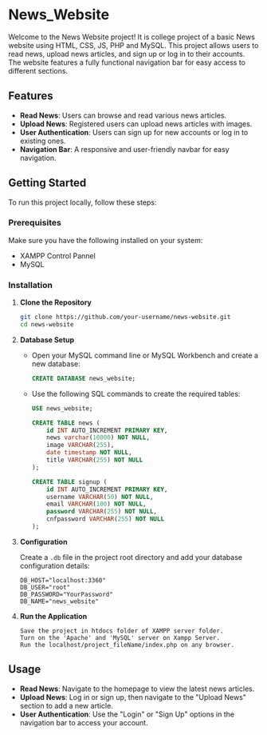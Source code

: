 # News_Website
Welcome to the News Website project! It is college project of a basic News website using HTML, CSS, JS, PHP and MySQL. 
This project allows users to read news, upload news articles, and sign up or log in to their accounts. The website features a fully functional navigation bar for easy access to different sections.

## Features

- **Read News**: Users can browse and read various news articles.
- **Upload News**: Registered users can upload news articles with images.
- **User Authentication**: Users can sign up for new accounts or log in to existing ones.
- **Navigation Bar**: A responsive and user-friendly navbar for easy navigation.

## Getting Started

To run this project locally, follow these steps:

### Prerequisites

Make sure you have the following installed on your system:

- XAMPP Control Pannel
- MySQL

### Installation

1. **Clone the Repository**

    ```sh
    git clone https://github.com/your-username/news-website.git
    cd news-website
    ```

2. **Database Setup**

    - Open your MySQL command line or MySQL Workbench and create a new database:

        ```sql
        CREATE DATABASE news_website;
        ```

    - Use the following SQL commands to create the required tables:

        ```sql
        USE news_website;

        CREATE TABLE news (
            id INT AUTO_INCREMENT PRIMARY KEY,
            news varchar(10000) NOT NULL,
            image VARCHAR(255),
            date timestamp NOT NULL,
            title VARCHAR(255) NOT NULL
        );

        CREATE TABLE signup (
            id INT AUTO_INCREMENT PRIMARY KEY,
            username VARCHAR(50) NOT NULL,
            email VARCHAR(100) NOT NULL,
            password VARCHAR(255) NOT NULL,
            cnfpassword VARCHAR(255) NOT NULL
        );
        ```

3. **Configuration**

    Create a `.db` file in the project root directory and add your database configuration details:

    ```db
    DB_HOST="localhost:3360"
    DB_USER="root"
    DB_PASSWORD="YourPassword"
    DB_NAME="news_website"
    ```

4. **Run the Application**
   ```run
   Save the project in htdocs folder of XAMPP server folder.
   Turn on the 'Apache' and 'MySQL' server on Xampp Server.
   Run the localhost/project_fileName/index.php on any browser. 

## Usage

- **Read News**: Navigate to the homepage to view the latest news articles.
- **Upload News**: Log in or sign up, then navigate to the "Upload News" section to add a new article.
- **User Authentication**: Use the "Login" or "Sign Up" options in the navigation bar to access your account.
